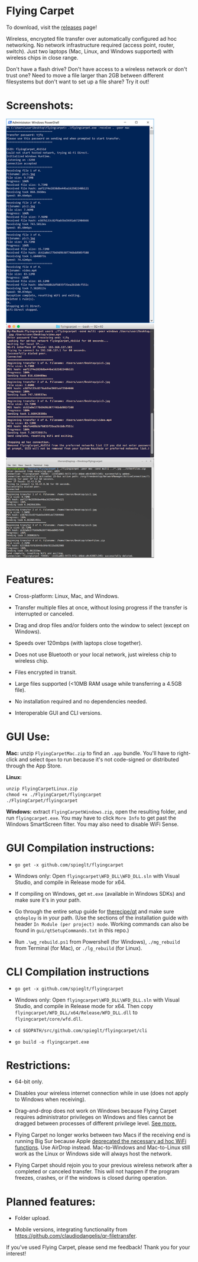# Flying Carpet

To download, visit the [releases](https://github.com/spieglt/FlyingCarpet/releases) page!

Wireless, encrypted file transfer over automatically configured ad hoc networking. No network infrastructure required (access point, router, switch). Just two laptops (Mac, Linux, and Windows supported) with wireless chips in close range.

Don't have a flash drive? Don't have access to a wireless network or don't trust one? Need to move a file larger than 2GB between different filesystems but don't want to set up a file share? Try it out!

# Screenshots:

<img src="pictures/winDemo.png" width=400> <img src="pictures/macDemo.png" width=400> <img src="pictures/linuxDemo.png" width=400>

# Features:

+ Cross-platform: Linux, Mac, and Windows.

+ Transfer multiple files at once, without losing progress if the transfer is interrupted or canceled.

+ Drag and drop files and/or folders onto the window to select (except on Windows).

+ Speeds over 120mbps (with laptops close together).

+ Does not use Bluetooth or your local network, just wireless chip to wireless chip.

+ Files encrypted in transit.

+ Large files supported (<10MB RAM usage while transferring a 4.5GB file).

+ No installation required and no dependencies needed.

+ Interoperable GUI and CLI versions.

# GUI Use:

**Mac:** unzip `FlyingCarpetMac.zip` to find an `.app` bundle. You'll have to right-click and select `Open` to run because it's not code-signed or distributed through the App Store.

**Linux:**
```
unzip FlyingCarpetLinux.zip
chmod +x ./FlyingCarpet/flyingcarpet
./FlyingCarpet/flyingcarpet
```

**Windows:** extract `FlyingCarpetWindows.zip`, open the resulting folder, and run `flyingcarpet.exe`. You may have to click `More Info` to get past the Windows SmartScreen filter. You may also need to disable WiFi Sense.

# GUI Compilation instructions:

+ `go get -x github.com/spieglt/flyingcarpet`

+ Windows only: Open `flyingcarpet\WFD_DLL\WFD_DLL.sln` with Visual Studio, and compile in Release mode for x64.

+ If compiling on Windows, get `mt.exe` (available in Windows SDKs) and make sure it's in your path.

+ Go through the entire setup guide for [therecipe/qt](https://github.com/therecipe/qt/wiki/Installation) and make sure `qtdeploy` is in your path. (Use the sections of the installation guide with header `In Module (per project) mode`. Working commands can also be found in `gui/qtSetupCommands.txt` in this repo.)

+ Run `.\wg_rebuild.ps1` from Powershell (for Windows), `./mg_rebuild` from Terminal (for Mac), or `./lg_rebuild` (for Linux).

# CLI Compilation instructions

+ `go get -x github.com/spieglt/flyingcarpet`

+ Windows only: Open `flyingcarpet\WFD_DLL\WFD_DLL.sln` with Visual Studio, and compile in Release mode for x64. Then copy `flyingcarpet/WFD_DLL/x64/Release/WFD_DLL.dll` to `flyingcarpet/core/wfd.dll`.

+ `cd $GOPATH/src/github.com/spieglt/flyingcarpet/cli`

+ `go build -o flyingcarpet.exe`

# Restrictions:

+ 64-bit only.

+ Disables your wireless internet connection while in use (does not apply to Windows when receiving).

+ Drag-and-drop does not work on Windows because Flying Carpet requires administrator privileges on Windows and files cannot be dragged between processes of different privilege level. [See more.](https://social.msdn.microsoft.com/Forums/en-US/2fa935cf-be57-4bcc-9b96-7ee5a6b2b7a5/drag-n-drop-files-in-vista-rc1?forum=windowsuidevelopment)

+ Flying Carpet no longer works between two Macs if the receiving end is running Big Sur because Apple [deprecated the necessary ad hoc WiFi functions](https://developer.apple.com/documentation/corewlan/cwinterface/1426417-startibssmode). Use AirDrop instead. Mac-to-Windows and Mac-to-Linux still work as the Linux or Windows side will always host the network.

+ Flying Carpet should rejoin you to your previous wireless network after a completed or canceled transfer. This will not happen if the program freezes, crashes, or if the windows is closed during operation.

# Planned features:

+ Folder upload.

+ Mobile versions, integrating functionality from https://github.com/claudiodangelis/qr-filetransfer.

If you've used Flying Carpet, please send me feedback! Thank you for your interest!
